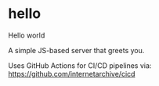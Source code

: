 # hello
Hello world

A simple JS-based server that greets you.

Uses GitHub Actions for CI/CD pipelines via:
https://github.com/internetarchive/cicd








